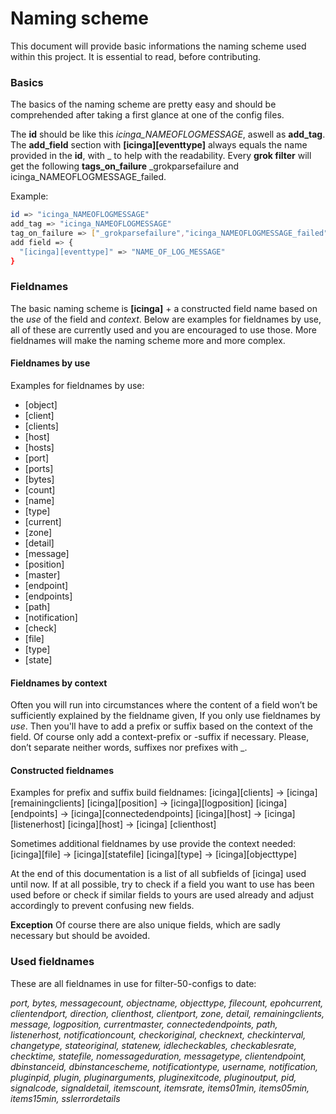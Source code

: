 # Naming scheme
This document will provide basic informations the naming scheme used within this project. It is essential to read, before contributing.

### Basics
The basics of the naming scheme are pretty easy and should be comprehended after taking a first glance at one of the config files.

The **id** should be like this *icinga_NAMEOFLOGMESSAGE*, aswell as **add_tag**.
The **add_field** section with **[icinga][eventtype]** always equals the name provided in the **id**, with _ to help with the readability.
Every **grok filter** will get the following **tags_on_failure** _grokparsefailure and icinga_NAMEOFLOGMESSAGE_failed.

Example:
```sh
id => "icinga_NAMEOFLOGMESSAGE"
add_tag => "icinga_NAMEOFLOGMESSAGE"
tag_on_failure => ["_grokparsefailure","icinga_NAMEOFLOGMESSAGE_failed"]
add field => {
  "[icinga][eventtype]" => "NAME_OF_LOG_MESSAGE"
}
```

### Fieldnames

The basic naming scheme is **[icinga]** + a constructed field name based on the *use* of the field and *context*. Below are examples for fieldnames by use, all of these are currently used and you are encouraged to use those. More fieldnames will make the naming scheme more and more complex.

#### Fieldnames by use

Examples for fieldnames by use:
- [object]
- [client]
- [clients]
- [host]
- [hosts]
- [port]
- [ports]
- [bytes]
- [count]
- [name]
- [type]
- [current]
- [zone]
- [detail]
- [message]
- [position]
- [master]
- [endpoint]
- [endpoints]
- [path]
- [notification]
- [check]
- [file]
- [type]
- [state]

#### Fieldnames by context

Often you will run into circumstances where the content of a field won’t be sufficiently explained by the fieldname given, If you only use fieldnames by *use*. Then you'll have to add a prefix or suffix based on the context of the field. Of course only add a context-prefix or -suffix if necessary. Please, don’t separate neither words, suffixes nor prefixes with _.

#### Constructed fieldnames

Examples for prefix and suffix build fieldnames:
[icinga][clients] → [icinga][remainingclients]
[icinga][position] → [icinga][logposition]
[icinga][endpoints] → [icinga][connectedendpoints]
[icinga][host] → [icinga] [listenerhost]
[icinga][host] → [icinga] [clienthost]

Sometimes additional fieldnames by use provide the context needed:
[icinga][file] → [icinga][statefile]
[icinga][type] → [icinga][objecttype]

At the end of this documentation is a list of all subfields of [icinga] used until now. If at all possible, try to check if a field you want to use has been used before or check if similar fields to yours are used already and adjust accordingly to prevent confusing new fields.

**Exception** Of course there are also unique fields, which are sadly necessary but should be avoided.

### Used fieldnames

These are all fieldnames in use for filter-50-configs to date:

*port, bytes, messagecount, objectname, objecttype, filecount, epohcurrent, clientendport, direction, clienthost, clientport, zone, detail, remainingclients, message, logposition, currentmaster, connectedendpoints, path, listenerhost, notificationcount, checkoriginal, checknext, checkinterval, changetype, stateoriginal, statenew, idlecheckables, checkablesrate, checktime, statefile, nomessageduration, messagetype, clientendpoint, dbinstanceid, dbinstancescheme, notificationtype, username, notification, pluginpid, plugin, pluginarguments, pluginexitcode, pluginoutput, pid, signalcode, signaldetail, itemscount, itemsrate, items01min, items05min, items15min, sslerrordetails*


